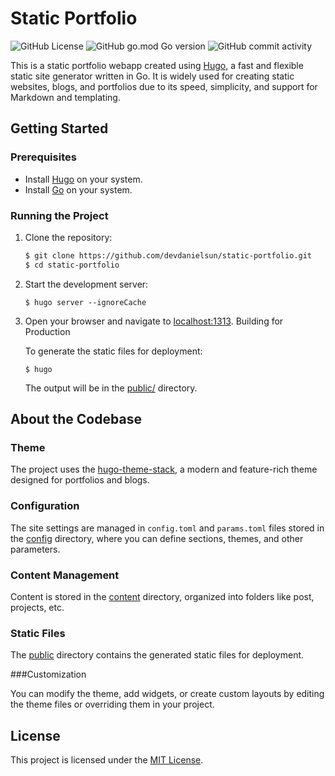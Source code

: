 # Static Portfolio

![GitHub License](https://img.shields.io/github/license/devdanielsun/static-portfolio)
![GitHub go.mod Go version](https://img.shields.io/github/go-mod/go-version/devdanielsun/static-portfolio)
![GitHub commit activity](https://img.shields.io/github/commit-activity/t/devdanielsun/static-portfolio)



This is a static portfolio webapp created using [Hugo](https://gohugo.io/), a fast and flexible static site generator written in Go. It is widely used for creating static websites, blogs, and portfolios due to its speed, simplicity, and support for Markdown and templating.

## Getting Started

### Prerequisites
- Install [Hugo](https://gohugo.io/getting-started/installing/) on your system.
- Install [Go](https://go.dev/doc/install) on your system.

### Running the Project
1. Clone the repository:
   ```bash
   $ git clone https://github.com/devdanielsun/static-portfolio.git
   $ cd static-portfolio
   ```

2. Start the development server:
    ```
    $ hugo server --ignoreCache
    ```

3. Open your browser and navigate to [localhost:1313](http://localhost:1313). Building for Production

    To generate the static files for deployment:

    ```
    $ hugo
    ```

    The output will be in the [public/](/public/) directory.

## About the Codebase

### Theme

The project uses the [hugo-theme-stack](https://github.com/CaiJimmy/hugo-theme-stack), a modern and feature-rich theme designed for portfolios and blogs.

### Configuration

The site settings are managed in `config.toml` and `params.toml` files stored in the [config](/config/_default/) directory, where you can define sections, themes, and other parameters.

### Content Management

Content is stored in the [content](/content/) directory, organized into folders like post, projects, etc.

### Static Files

The [public](/public/) directory contains the generated static files for deployment.

###Customization

You can modify the theme, add widgets, or create custom layouts by editing the theme files or overriding them in your project.

## License
This project is licensed under the [MIT License](LICENSE).
